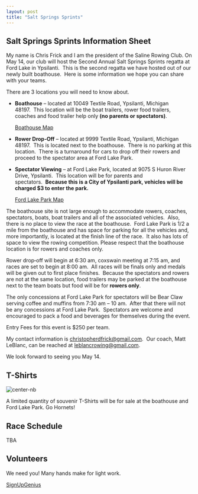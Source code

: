 ```yaml
---
layout: post  
title: "Salt Springs Sprints"
---
```


Salt Springs Sprints Information Sheet
--------------------------------------

My name is Chris Frick and I am the president of the Saline Rowing Club.
On May 14, our club will host the Second Annual Salt Springs Sprints
regatta at Ford Lake in Ypsilanti.  This is the second regatta we have
hosted out of our newly built boathouse.  Here is some information we
hope you can share with your teams.

There are 3 locations you will need to know about.

-   **Boathouse** – located at 10049 Textile Road, Ypsilanti, Michigan
    48197.  This location will be the boat trailers, rower food
    trailers, coaches and food trailer help only **(no parents
    or spectators)**.

    [Boathouse
    Map](https://www.google.com/maps/place/10049+Textile+Rd,+Ypsilanti,+MI+48197/@42.20)

-   **Rower Drop‐Off** – located at 9999 Textile Road, Ypsilanti,
    Michigan 48197.  This is located next to the boathouse.  There is no
    parking at this location.  There is a turnaround for cars to drop
    off their rowers and proceed to the spectator area at Ford
    Lake Park.

-   **Spectator Viewing** – at Ford Lake Park, located at 9075 S Huron
    River Drive, Ypsilanti.  This location will be for parents and
    spectators.  **Because this is a City of Ypsilanti park, vehicles
    will be charged $3 to enter the park.**

    [Ford Lake Park
    Map](https://www.google.com/maps/place/9999+Textile+Rd,+Ypsilanti,+MI+48197/@42.203)

The boathouse site is not large enough to accommodate rowers, coaches,
spectators, boats, boat trailers and all of the associated
vehicles.  Also, there is no place to view the race at the
boathouse.  Ford Lake Park is 1/2 a mile from the boathouse and has
space for parking for all the vehicles and, more importantly, is located
at the finish line of the race.  It also has lots of space to view the
rowing competition. Please respect that the boathouse location is for
rowers and coaches only.  

Rower drop‐off will begin at 6:30 am, coxswain meeting at 7:15 am, and
races are set to begin at 8:00 am.  All races will be finals only and
medals will be given out to first place finishes.  Because the
spectators and rowers are not at the same location, food trailers may be
parked at the boathouse next to the team boats but food will be for
**rowers only**.    

The only concessions at Ford Lake Park for spectators will be Bear Claw
serving coffee and muffins from 7:30 am – 10 am.  After that there will
not be any concessions at Ford Lake Park.  Spectators are welcome and
encouraged to pack a food and beverages for themselves during the event.

Entry Fees for this event is \$250 per team.

My contact information is <christopherdfrick@gmail.com>.  Our coach,
Matt LeBlanc, can be reached at <leblancrowing@gmail.com>.

We look forward to seeing you May 14.

T-Shirts
--------

![center-nb](http://i.imgur.com/GmmE3QA.png "Sample T-Shirt")

A limited quantity of souvenir T-Shirts will be for sale at the
boathouse and Ford Lake Park. Go Hornets!

Race Schedule
-------------

TBA

Volunteers
----------

We need you! Many hands make for light work.

[SignUpGenius](http://www.signupgenius.com/go/20f0a4dafab2ba2f49-20161)
